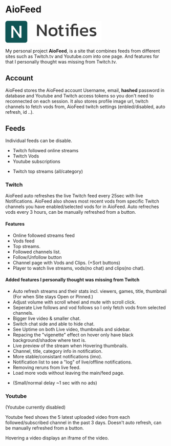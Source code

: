 # AioFeed

<img src="https://github.com/mambans/AioFeed/blob/master/frontend/public/logo-text.png" alt="Logo" width="300"/>

My personal project **AioFeed**, is a site that combines feeds from different sites such as Twitch.tv and Youtube.com into one page. And features for that I personally thought was missing from Twitch.tv.

## Account

AioFeed stores the AioFeed account Username, email, **hashed** password in database and Youtube and Twitch access tokens so you don't need to reconnected on each session.
It also stores profile image url, twitch channels to fetch vods from, AioFeed twitch settings (enbled/disabled, auto refresh, id ..).

## Feeds

Individual feeds can be disable.

- Twitch followed online streams
- Twitch Vods
- Youtube subscriptions

* Twitch top streams (all/category)

### Twitch

AioFeed auto refreshes the live Twitch feed every 25sec with live Notifications. AioFeed also shows most recent vods from specific Twitch channels you have enabled/selected vods for in AioFeed. Auto refreches vods every 3 hours, can be manually refreshed from a button.

#### Features

- Online followed streams feed
- Vods feed
- Top streams.
- Followed channels list.
- Follow/Unfollow button
- Channel page with Vods and Clips. (+Sort buttons)
- Player to watch live streams, vods(no chat) and clips(no chat).

#### Added features I personally thought was missing from Twitch

- Auto refresh streams and their stats incl. viewers, games, title, thumbnail (For when Site stays Open or Pinned.)
- Adjust volume with scroll wheel and mute with scroll click.
- Seperate Live follows and vod follows so I only fetch vods from selected channels.
- Bigger live video & smaller chat.
- Switch chat side and able to hide chat.
- See Uptime on both Live video, thumbnails and sidebar.
- Repacing the "vigenette" effect on hover only have black background/shadow where text is.
- Live preview of the stream when Hovering thumbnails.
- Channel, title, category info in notification.
- More stable/consistant notifications (imo).
- Notification list to see a "log" of live/offline notifications.
- Removing reruns from live feed.
- Load more vods without leaving the main/feed page.

* (Small/normal delay ~1 sec with no ads)

### Youtube

(Youtube currently disabled)

Youtube feed shows the 5 latest uploaded video from each followed/subscribed channel in the past 3 days. Doesn't auto refresh, can be manually refreshed from a button.

Hovering a video displays an iframe of the video.
